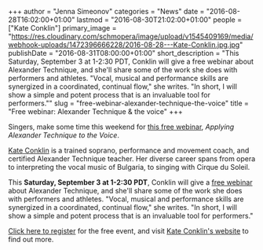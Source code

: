 +++
author = "Jenna Simeonov"
categories = "News"
date = "2016-08-28T16:02:00+01:00"
lastmod = "2016-08-30T21:02:00+01:00"
people = ["Kate Conklin"]
primary_image = "https://res.cloudinary.com/schmopera/image/upload/v1545409169/media/webhook-uploads/1472396666228/2016-08-28---Kate-Conklin.jpg.jpg"
publishDate = "2016-08-31T08:00:00+01:00"
short_description = "This Saturday, September 3 at 1-2:30 PDT, Conklin will give a free webinar about Alexander Technique, and she&#039;ll share some of the work she does with performers and athletes. &quot;Vocal, musical and performance skills are synergized in a coordinated, continual flow,&quot; she writes. &quot;In short, I will show a simple and potent process that is an invaluable tool for performers.&quot;"
slug = "free-webinar-alexander-technique-the-voice"
title = "Free webinar: Alexander Technique &amp; the voice"
+++

Singers, make some time this weekend for [this free webinar](http://kateconklin.com/events/webinar/), *Applying Alexander Technique to the Voice*.

[Kate Conklin](/scene/people/kate-conklin/) is a trained soprano, performance and movement coach, and certified Alexander Technique teacher. Her diverse career spans from opera to interpreting the vocal music of Bulgaria, to singing with Cirque du Soleil.

This **Saturday, September 3 at 1-2:30 PDT**, Conklin will give a [free webinar](http://kateconklin.com/events/webinar/) about Alexander Technique, and she'll share some of the work she does with performers and athletes. "Vocal, musical and performance skills are synergized in a coordinated, continual flow," she writes. "In short, I will show a simple and potent process that is an invaluable tool for performers."

[Click here to register](https://attendee.gotowebinar.com/register/2554199972883336705) for the free event, and visit [Kate Conklin's website](http://kateconklin.com/events/webinar/) to find out more.

